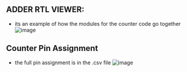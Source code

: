 

## ADDER RTL VIEWER:
- its an example of how the modules for the counter code go together
![image](https://user-images.githubusercontent.com/73149111/201182861-941be672-5531-49f6-8797-8bf0ac833e66.png)

## Counter Pin Assignment 
- the full pin assignment is in the .csv file
![image](https://user-images.githubusercontent.com/73149111/201393794-15340aef-1a4a-45fa-bc90-eff7aa8c27a7.png)
